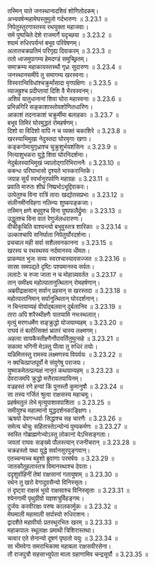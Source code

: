 

  
तस्मिन् याते जनस्थानादशिवं शोणितोदकम्।  
अभ्यवर्षन्महामेघस्तुमुलो गर्दभारुणः ॥ 3.23.1 ॥   
निपेतुस्तुरगास्तस्य रथयुक्ता महाजवाः।  
समे पुष्पचिते देशे राजमार्गे यदृच्छया ॥ 3.23.2 ॥   
श्यामं रुधिरपर्यन्तं बभूव परिवेषणम्।  
अलातचक्रप्रतिमं परिगृह्य दिवाकरम् ॥ 3.23.3 ॥   
ततो ध्वजमुपागम्य हेमदण्डं समुच्छ्रितम्।  
समाक्रम्य महाकायस्तस्थौ गृध्रः सुदारुणः ॥ 3.23.4 ॥   
जनस्थानसमीपे तु समागम्य खरस्वनाः।  
विस्वरान्विविधांश्चक्रुर्मांसादा मृगपक्षिणः ॥ 3.23.5 ॥   
व्याजह्रुश्च प्रदीप्तायां दिशि वै भैरवस्वनम्।  
अशिवं यातुधानानां शिवा घोरा महास्वनाः ॥ 3.23.6 ॥   
प्रभिन्नगिरि सङ्काशास्तोयशोणितधारिणः।  
आकाशं तदनाकाशं चक्रुर्मीमा बलाहकाः ॥ 3.23.7 ॥   
बभूव तिमिरं घोरमुद्धतं रोमहर्षणम्।  
दिशो वा विदिशो वापि न च व्यक्तं चकाशिरे ॥ 3.23.8 ॥   
खरस्याभिमुखा नेदुस्तदा घोरमृगाः खगाः।  
कङ्कगोमायुगृध्राश्च चुक्रुशुर्भयशंसिनः ॥ 3.23.9 ॥   
नित्याशुभकरा युद्धे शिवा घोरनिदर्शनाः।  
नेदुर्बलस्याभिमुखं ज्वालोद्गारिभिराननैः ॥ 3.23.10 ॥   
कबन्धः परिघाभासो दृश्यते भास्करान्तिके।  
जग्राह सूर्यं स्वर्भानुरपर्वणि महाग्रहः ॥ 3.23.11 ॥   
प्रवाति मारुतः शीघ्रं निष्प्रभोऽभूद्दिवाकरः।  
उत्पेतुश्च विना रात्रिं ताराः खद्योतसप्रभाः ॥ 3.23.12 ॥   
संलीनमीनविहगा नलिन्यः शुष्कपङ्कजाः।  
तस्मिन् क्षणे बभूवुश्च विना पुष्पफलैर्द्रुमाः ॥ 3.23.13 ॥   
उद्धूतश्च विना वातं रेणुर्जलधरारुणः।  
वीचीकूचिति वाश्यन्त्यो बभूवुस्तत्र शारिकाः ॥ 3.23.14 ॥   
उल्काश्चापि सनिर्घाता निपेतुर्घोरदर्शनाः।  
प्रचचाल मही सर्वा सशैलवनकानना ॥ 3.23.15 ॥   
खरस्य च रथस्थस्य नर्दमानस्य धीमतः।  
प्राकम्पत भुजः सव्यः स्वरश्चास्यावसज्जत ॥ 3.23.16 ॥   
सास्रा समपद्यते दृष्टिः पश्यमानस्य सर्वतः।  
ललाटेः च रुजा जाता न च मोहान्न्यवर्तत ॥ 3.23.17 ॥   
तान् समीक्ष्य महोत्पातानुत्थितान् रोमहर्षणान्।  
अब्रवीद्राक्षसान् सर्वान् प्रहसन् स खरस्तदा ॥ 3.23.18 ॥   
महोत्पातानिमान् सर्वानुत्थितान् घोरदर्शनान्।  
न चिन्तयाम्यहं वीर्याद्बलवान् दुर्बलानिव ॥ 3.23.19 ॥   
तारा अपि शरैस्थीक्ष्णैः पातयामि नभःस्थलात्।  
मृत्युं मरणधर्मेण सङ्क्रुद्धो योजयाम्यहम् ॥ 3.23.20 ॥   
राघवं तं बलोत्सिक्तं भ्रातरं चास्य लक्ष्मणम्।  
अहत्वा सायकैस्तीक्ष्णैर्नोपावर्तितुमुत्सहे ॥ 3.23.21 ॥   
सकामा भगिनी मेऽस्तु पीत्वा तु रुधिरं तयोः।  
यन्निमित्तस्तु रामस्य लक्ष्मणस्य विपर्ययः ॥ 3.23.22 ॥   
न क्वचित्प्राप्तपूर्वो मे संयुगेषु पराजयः।  
युष्माकमेतत्प्रत्यक्षं नानृतं कथयाम्यहम् ॥ 3.23.23 ॥   
देवराजमपि क्रुद्धो मत्तैरावतयायिनम्।  
वज्रहस्तं रणे हन्यां किं पुनस्तौ कुमानुषौ ॥ 3.23.24 ॥   
सा तस्य गर्जितं श्रुत्वा राक्षसस्य महाचमूः।  
प्रहर्षमतुलं लेभे मृत्युपाशावपाशिता ॥ 3.23.25 ॥   
समीयुश्च महात्मानो युद्धदर्शनकाङ्क्षिणः।  
ऋषयो देवगन्धर्वाः सिद्धाश्च सह चारणैः ॥ 3.23.26 ॥   
समेत्य चोचुः सहितास्तेऽन्योन्यं पुम्यकर्मणः ॥ 3.23.27 ॥   
स्वस्ति गोब्राह्मणेभ्योऽस्तु लोकानां येऽभिसङ्गताः।  
जयतां राघवः सङ्ख्ये पौलस्त्यान् रजनीचरान् ॥ 3.23.28 ॥   
चक्रहस्तो यथा युद्धे सर्वानसुरपुङ्गवान्।  
एतच्चन्यच्च बहुशो ब्रुवाणाः परमर्षयः ॥ 3.23.29 ॥   
जातकौतूहलास्तत्र विमानस्थाश्च देवताः।  
ददृशुर्वाहिनीं तेषां राक्षसानां गतायुषाम् ॥ 3.23.30 ॥   
रथेन तु खरो वेगादुग्रसैन्यो विनिस्सृतः।  
तं दृष्ट्वा राक्षसं भूयो राक्षसाश्च विनिस्सृताः ॥ 3.23.31 ॥   
श्येनगामी पृथुग्रीवो यज्ञशत्रुर्विहङ्गमः।  
दुर्जयः करवीराक्षः परुषः कालकार्मुकः ॥ 3.23.32 ॥   
मेघमाली महामाली सर्पास्यो रुधिराशनः।  
द्वादशैते महावीर्याः प्रतस्थुरभितः खरम् ॥ 3.23.33 ॥   
महाकपालः स्थूलाक्षः प्रमाथी त्रिशिरास्तथा।  
चत्वार एते सेनान्यो दूषणं पृष्ठतो ययुः ॥ 3.23.34 ॥   
सा भीमवेगा समराभिकामा महाबला राक्षसवीरसेना।  
तौ राजपुत्रौ सहसाभ्युपेता माला ग्रहाणामिव चन्द्रसूर्यौ ॥ 3.23.35 ॥   
